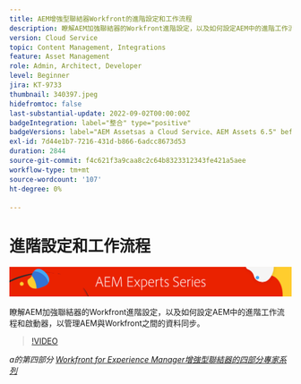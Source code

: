 ```yaml
---
title: AEM增強型聯結器Workfront的進階設定和工作流程
description: 瞭解AEM加強聯結器的Workfront進階設定，以及如何設定AEM中的進階工作流程和啟動器，以管理AEM與Workfront之間的資料同步。
version: Cloud Service
topic: Content Management, Integrations
feature: Asset Management
role: Admin, Architect, Developer
level: Beginner
jira: KT-9733
thumbnail: 340397.jpeg
hidefromtoc: false
last-substantial-update: 2022-09-02T00:00:00Z
badgeIntegration: label="整合" type="positive"
badgeVersions: label="AEM Assetsas a Cloud Service、AEM Assets 6.5" before-title="false"
exl-id: 7d44e1b7-7216-431d-b866-6adcc8673d53
duration: 2844
source-git-commit: f4c621f3a9caa8c2c64b8323312343fe421a5aee
workflow-type: tm+mt
source-wordcount: '107'
ht-degree: 0%

---
```


# 進階設定和工作流程

![AEM Experts系列](./assets/banner.png)

瞭解AEM加強聯結器的Workfront進階設定，以及如何設定AEM中的進階工作流程和啟動器，以管理AEM與Workfront之間的資料同步。

>[!VIDEO](https://video.tv.adobe.com/v/340397?quality=12&learn=on)

_a的第四部分 [Workfront for Experience Manager增強型聯結器的四部分專家系列](./overview.md)_
